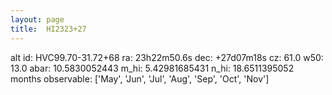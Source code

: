 ```yaml
---
layout: page
title:  HI2323+27
--- 
```

alt id: HVC99.70-31.72+68
ra: 23h22m50.6s
dec: +27d07m18s
cz: 61.0
w50: 13.0
abar: 10.5830052443
m_hi: 5.42981685431
n_hi: 18.6511395052
months observable: ['May', 'Jun', 'Jul', 'Aug', 'Sep', 'Oct', 'Nov']
